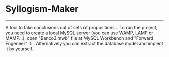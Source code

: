 # Syllogism-Maker
<hr>
A tool to take conclusions out of sets of propositions...
To run the project, you need to create a local MySQL server (you can use WAMP, LAMP or MAMP...), open "Banco3.mwb" file at MySQL Workbench and "Forward Engeneer" it... Alternatively you can extract the database model and implent it by yourself.
